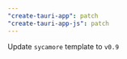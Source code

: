 ```yaml
---
"create-tauri-app": patch
"create-tauri-app-js": patch
---
```


Update `sycamore` template to `v0.9`
